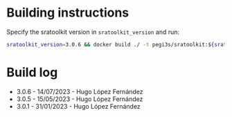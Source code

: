 # Building instructions

Specify the sratoolkit version in `sratoolkit_version` and run:

```bash
sratoolkit_version=3.0.6 && docker build ./ -t pegi3s/sratoolkit:${sratoolkit_version} --build-arg VERSION=${sratoolkit_version}  && docker tag pegi3s/sratoolkit:${sratoolkit_version} pegi3s/sratoolkit:latest
```

# Build log

- 3.0.6 - 14/07/2023 - Hugo López Fernández
- 3.0.5 - 15/05/2023 - Hugo López Fernández
- 3.0.1 - 31/01/2023 - Hugo López Fernández
